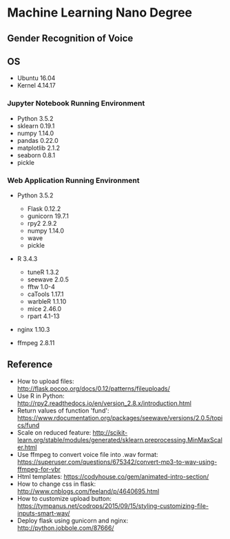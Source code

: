 # Machine Learning Nano Degree
## Gender Recognition of Voice

## OS
- Ubuntu 16.04
- Kernel 4.14.17

### Jupyter Notebook Running Environment
- Python 3.5.2
- sklearn 0.19.1
- numpy 1.14.0
- pandas 0.22.0
- matplotlib 2.1.2
- seaborn 0.8.1
- pickle

### Web Application Running Environment
- Python 3.5.2
    - Flask 0.12.2
    - gunicorn 19.7.1
    - rpy2 2.9.2
    - numpy 1.14.0
    - wave 
    - pickle

- R 3.4.3
    - tuneR 1.3.2
    - seewave 2.0.5
    - fftw 1.0-4
    - caTools 1.17.1
    - warbleR 1.1.10
    - mice 2.46.0
    - rpart 4.1-13

- nginx 1.10.3
- ffmpeg 2.8.11

## Reference
- How to upload files: http://flask.pocoo.org/docs/0.12/patterns/fileuploads/
- Use R in Python: http://rpy2.readthedocs.io/en/version_2.8.x/introduction.html
- Return values of function 'fund': https://www.rdocumentation.org/packages/seewave/versions/2.0.5/topics/fund
- Scale on reduced feature: http://scikit-learn.org/stable/modules/generated/sklearn.preprocessing.MinMaxScaler.html
- Use ffmpeg to convert voice file into .wav format: https://superuser.com/questions/675342/convert-mp3-to-wav-using-ffmpeg-for-vbr
- Html templates: https://codyhouse.co/gem/animated-intro-section/
- How to change css in flask: http://www.cnblogs.com/feeland/p/4640695.html
- How to customize upload button: https://tympanus.net/codrops/2015/09/15/styling-customizing-file-inputs-smart-way/
- Deploy flask using gunicorn and nginx: http://python.jobbole.com/87666/
